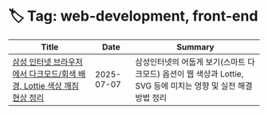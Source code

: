 # 🏷️ Tag: web-development, front-end

| Title | Date | Summary |
|-------|------|---------|
| [삼성 인터넷 브라우저에서 다크모드/회색 배경, Lottie 색상 깨짐 현상 정리](https://github.com/MinHyeok-lee1/TIL/blob/main/2025/07/07-issue-samsung-internet.md) | 2025-07-07 | 삼성인터넷의 어둡게 보기(스마트 다크모드) 옵션이 웹 색상과 Lottie, SVG 등에 미치는 영향 및 실전 해결 방법 정리 |
